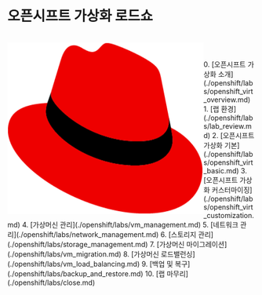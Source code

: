 # 오픈시프트 가상화 로드쇼
<br>
<img align="left" src="./common-images/Logo-Red_Hat-Hat_icon-Standard-RGB.png" width="400" height="350" "title="100px" alt="안녕"> <br>
<br>
0. [오픈시프트 가상화 소개](./openshift/labs/openshift_virt_overview.md) 
1. [랩 환경](./openshift/labs/lab_review.md) 
2. [오픈시프트 가상화 기본](./openshift/labs/openshift_virt_basic.md) 
3. [오픈시프트 가상화 커스터마이징](./openshift/labs/openshift_virt_customization.md) 
4. [가상머신 관리](./openshift/labs/vm_management.md) 
5. [네트워크 관리](./openshift/labs/network_management.md) 
6. [스토리지 관리](./openshift/labs/storage_management.md) 
7. [가상머신 마이그레이션](./openshift/labs/vm_migration.md) 
8. [가상머신 로드밸런싱](./openshift/labs/vm_load_balancing.md)
9. [백업 및 복구](./openshift/labs/backup_and_restore.md) 
10. [랩 마무리](./openshift/labs/close.md) 
